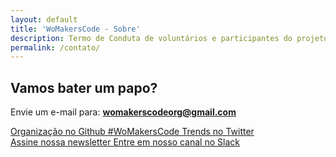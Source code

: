```yaml
---
layout: default
title: 'WoMakersCode - Sobre'
description: Termo de Conduta de voluntários e participantes do projeto WoMakersCode, válido em todos os locais em que o projeto for implementado.
permalink: /contato/
---
```


<section class="overview overview--contact">
    <div class="container">
        <h1>Vamos bater um papo?</h1>
        <p class="text-justify">Envie um e-mail para: <strong><a href="mailto:womakerscodeorg@gmail.com">womakerscodeorg@gmail.com</a></strong></p>
        <div>
          <a class="btn btn--join" href="https://github.com/WoMakersCode" target="_blank">
            <i class="fa fa-github" aria-hidden="true"></i>
            Organização no Github
          </a>
          <a class="btn btn--join" href="https://twitter.com/hashtag/WoMakersCode?src=hash" target="_blank">
            <i class="fa fa-twitter" aria-hidden="true"></i>
            #WoMakersCode Trends no Twitter
          </a>
        </div>
        <div>
          <a class="btn btn--join" href="http://eepurl.com/bw5NVz" target="_blank">
            <i class="fa fa-bell" aria-hidden="true"></i>
            Assine nossa newsletter
          </a>
          <a class="btn btn--join" href="https://womakerscode.herokuapp.com/" target="_blank">
            <i class="fa fa-slack" aria-hidden="true"></i>
            Entre em nosso canal no Slack
          </a>
        </div>
    </div>
    <div style="clear: both;"></div>
</section>
